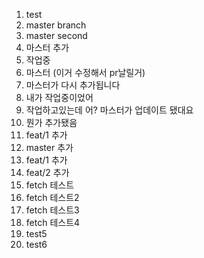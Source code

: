 1. test
2. master branch
3. master second
4. 마스터 추가
5. 작업중
6. 마스터 (이거 수정해서 pr날릴거)
7. 마스터가 다시 추가됩니다
8. 내가 작업중이었어
9. 작업하고있는데 어? 마스터가 업데이트 됐대요
10. 뭔가 추가됐음
11. feat/1 추가
12. master 추가
13. feat/1 추가
13. feat/2 추가
14. fetch 테스트
15. fetch 테스트2
16. fetch 테스트3
17. fetch 테스트4
18. test5
18. test6
